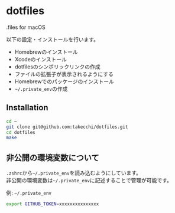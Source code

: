 # dotfiles
.files for macOS

以下の設定・インストールを行います。

- Homebrewのインストール
- Xcodeのインストール
- dotfilesのシンボリックリンクの作成
- ファイルの拡張子が表示されるようにする
- Homebrewでのパッケージのインストール
- `~/.private_env`の作成

## Installation
```bash
cd ~
git clone git@github.com:takecchi/dotfiles.git
cd dotfiles
make
```

## 非公開の環境変数について
`.zshrc`から`~/.private_env`を読み込むようにしています。    
非公開の環境変数は`~/.private_env`に記述することで管理が可能です。

例: `~/.private_env`
```bash
export GITHUB_TOKEN=xxxxxxxxxxxxxxx
```